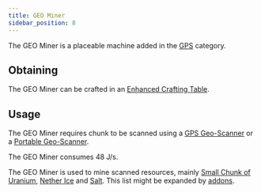 ```yaml
---
title: GEO Miner
sidebar_position: 8
---
```


The GEO Miner is a placeable machine added in the [GPS](GPS) category.

## Obtaining

The GEO Miner can be crafted in an [Enhanced Crafting Table](Enhanced-Crafting-Table).

## Usage

The GEO Miner requires chunk to be scanned using a [GPS Geo-Scanner](GPS-Geo-Scanner) or a [Portable Geo-Scanner](Portable-Geo-Scanner).

The GEO Miner consumes 48 J/s.

The GEO Miner is used to mine scanned resources, mainly [Small Chunk of Uranium](Uranium), [Nether Ice](Nether-Ice) and [Salt](Miscellaneous-Items). This list might be expanded by [addons](Addons).

